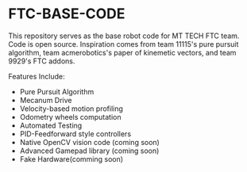 # FTC-BASE-CODE
This repository serves as the base robot code for MT TECH FTC team. Code is open source. Inspiration comes from team 11115's pure
pursuit algorithm, team acmerobotics's paper of kinemetic vectors, and team 9929's FTC addons.

Features Include:
- Pure Pursuit Algorithm
- Mecanum Drive
- Velocity-based motion profiling
- Odometry wheels computation
- Automated Testing
- PID-Feedforward style controllers
- Native OpenCV vision code (coming soon)
- Advanced Gamepad library (coming soon)
- Fake Hardware(comming soon)

